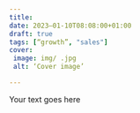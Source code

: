 ```yaml
---
title: 
date: 2023–01-10T08:08:00+01:00
draft: true
tags: [“growth”, "sales"]
cover:
 image: img/ .jpg
 alt: ‘Cover image’

---
```


Your text goes here

